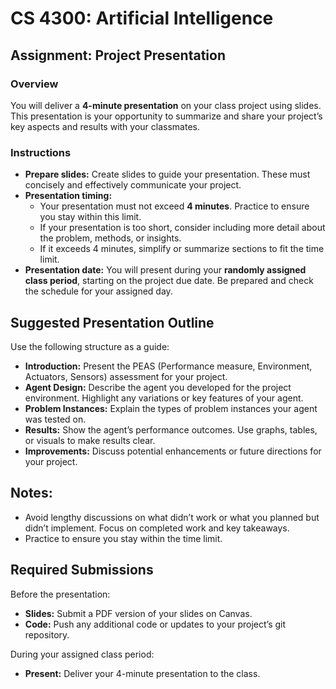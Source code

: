 CS 4300: Artificial Intelligence
===============================================

Assignment: Project Presentation
------------------------------------------------------

### Overview
You will deliver a **4-minute presentation** on your class project using slides. This presentation is your opportunity to summarize and share your project’s key aspects and results with your classmates.

### Instructions  
- **Prepare slides:** Create slides to guide your presentation. These must concisely and effectively communicate your project.
- **Presentation timing:**
  - Your presentation must not exceed **4 minutes**. Practice to ensure you stay within this limit.
  - If your presentation is too short, consider including more detail about the problem, methods, or insights.
  - If it exceeds 4 minutes, simplify or summarize sections to fit the time limit.
- **Presentation date:** You will present during your **randomly assigned class period**, starting on the project due date. Be prepared and check the schedule for your assigned day.

Suggested Presentation Outline
------------------------------

Use the following structure as a guide:
- **Introduction:** Present the PEAS (Performance measure, Environment, Actuators, Sensors) assessment for your project.  
- **Agent Design:** Describe the agent you developed for the project environment. Highlight any variations or key features of your agent.
- **Problem Instances:** Explain the types of problem instances your agent was tested on.
- **Results:** Show the agent’s performance outcomes. Use graphs, tables, or visuals to make results clear.
- **Improvements:** Discuss potential enhancements or future directions for your project.

Notes:
-----------
- Avoid lengthy discussions on what didn’t work or what you planned but didn’t implement. Focus on completed work and key takeaways.
- Practice to ensure you stay within the time limit.

Required Submissions
---------------------

Before the presentation: 
- **Slides:** Submit a PDF version of your slides on Canvas.
- **Code:** Push any additional code or updates to your project’s git repository.

During your assigned class period:
- **Present:** Deliver your 4-minute presentation to the class.
